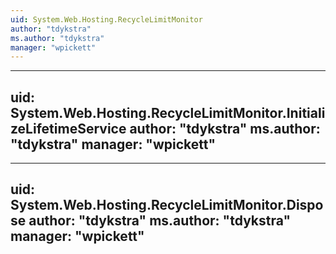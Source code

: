 ```yaml
---
uid: System.Web.Hosting.RecycleLimitMonitor
author: "tdykstra"
ms.author: "tdykstra"
manager: "wpickett"
---
```


---
uid: System.Web.Hosting.RecycleLimitMonitor.InitializeLifetimeService
author: "tdykstra"
ms.author: "tdykstra"
manager: "wpickett"
---

---
uid: System.Web.Hosting.RecycleLimitMonitor.Dispose
author: "tdykstra"
ms.author: "tdykstra"
manager: "wpickett"
---
